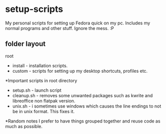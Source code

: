 # setup-scripts
My personal scripts for setting up Fedora quick on my pc.
Includes my normal programs and other stuff. Ignore the mess. :P

folder layout
-------------
root
* install - installation scripts.
* custom - scripts for setting up my desktop shortcuts, profiles etc.


*Important scripts in root directory
* setup.sh - launch script
* cleanup.sh - removes some unwanted packages such as kwrite and libreoffice non flatpak version.
* unix.sh - i sometimes use windows which causes the line endings to not be in unix format. This fixes it.

*Random notes
I prefer to have things grouped together and reuse code as much as possible.